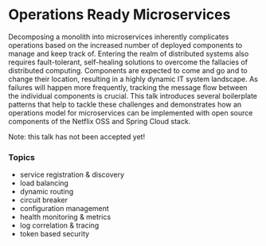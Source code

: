 # Operations Ready Microservices

Decomposing a monolith into microservices inherently complicates operations based on the increased number of deployed components to manage and keep track of. Entering the realm of distributed systems also requires fault-tolerant, self-healing solutions to overcome the fallacies of distributed computing. Components are expected to come and go and to change their location, resulting in a highly dynamic IT system landscape. As failures will happen more frequently, tracking the message flow between the individual components is crucial. This talk introduces several boilerplate patterns that help to tackle these challenges and demonstrates how an operations model for microservices can be implemented with open source components of the Netflix OSS and Spring Cloud stack.

Note: this talk has not been accepted yet!

### Topics

- service registration & discovery 
- load balancing
- dynamic routing
- circuit breaker
- configuration management
- health monitoring & metrics
- log correlation & tracing
- token based security
